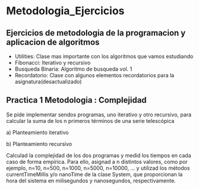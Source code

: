 # Metodologia_Ejercicios
Ejercicios de metodologia de la programacion y aplicacion de algoritmos
--------------------------------------
* Utilities: Clase mas importante con los algoritmos que vamos estudiando
* Fibonacci: Iterativo y recursivo
* Busqueda Binaria: Algoritmo de busqueda vol. 1
* Recordatorio: Clase con algunos elementos recordatorios para la asignatura(desactualizado)


Practica 1 Metodologia : Complejidad
----------------------
Se pide implementar sendos programas, uno iterativo y otro recursivo, para calcular la suma de
los n primeros términos de una serie telescópica

a) Planteamiento iterativo

b) Planteamiento recursivo

Calculad la complejidad de los dos programas y medid los tiempos en cada caso de forma
empírica. Para ello, asignad a n distintos valores, como por ejemplo, n=10, n=500, n=1000,
n=5000, n=10000, … y utilizad los métodos currentTimeMillis y/o nanoTime de la clase System,
que proporcionan la hora del sistema en milisegundos y nanosegundos, respectivamente.
